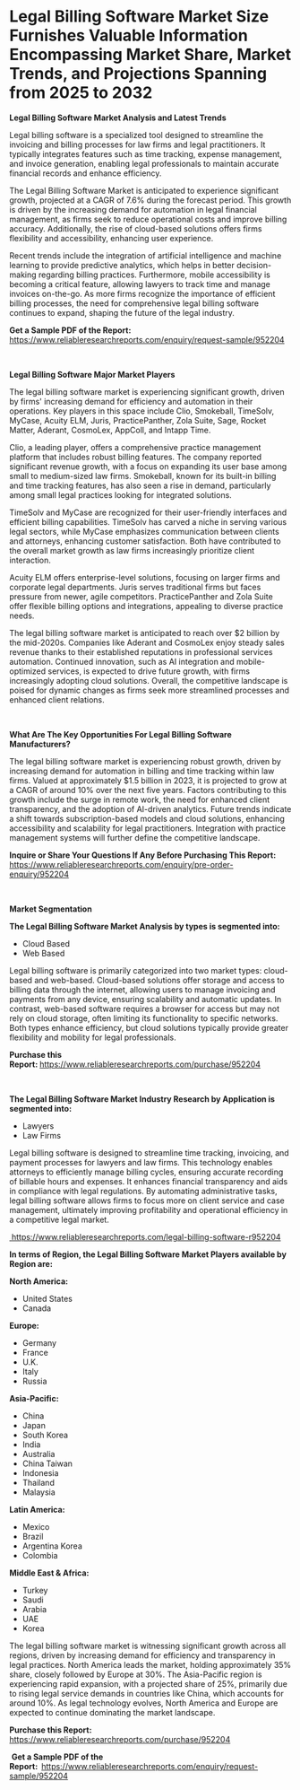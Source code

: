 <p><h1>Legal Billing Software Market Size Furnishes Valuable Information Encompassing Market Share, Market Trends, and Projections Spanning from 2025 to 2032</h1></p><p><strong>Legal Billing Software Market Analysis and Latest Trends</strong></p>
<p><p>Legal billing software is a specialized tool designed to streamline the invoicing and billing processes for law firms and legal practitioners. It typically integrates features such as time tracking, expense management, and invoice generation, enabling legal professionals to maintain accurate financial records and enhance efficiency.</p><p>The Legal Billing Software Market is anticipated to experience significant growth, projected at a CAGR of 7.6% during the forecast period. This growth is driven by the increasing demand for automation in legal financial management, as firms seek to reduce operational costs and improve billing accuracy. Additionally, the rise of cloud-based solutions offers firms flexibility and accessibility, enhancing user experience. </p><p>Recent trends include the integration of artificial intelligence and machine learning to provide predictive analytics, which helps in better decision-making regarding billing practices. Furthermore, mobile accessibility is becoming a critical feature, allowing lawyers to track time and manage invoices on-the-go. As more firms recognize the importance of efficient billing processes, the need for comprehensive legal billing software continues to expand, shaping the future of the legal industry.</p></p>
<p><strong>Get a Sample PDF of the Report:&nbsp;</strong> <a href="https://www.reliableresearchreports.com/enquiry/request-sample/952204?utm_campaign=10&utm_medium=2&utm_source=Github&utm_content=ia&utm_term=17042025&utm_id=legal-billing-software">https://www.reliableresearchreports.com/enquiry/request-sample/952204</a></p>
<p>&nbsp;</p>
<p><strong>Legal Billing Software Major Market Players</strong></p>
<p><p>The legal billing software market is experiencing significant growth, driven by firms' increasing demand for efficiency and automation in their operations. Key players in this space include Clio, Smokeball, TimeSolv, MyCase, Acuity ELM, Juris, PracticePanther, Zola Suite, Sage, Rocket Matter, Aderant, CosmoLex, AppColl, and Intapp Time.</p><p>Clio, a leading player, offers a comprehensive practice management platform that includes robust billing features. The company reported significant revenue growth, with a focus on expanding its user base among small to medium-sized law firms. Smokeball, known for its built-in billing and time tracking features, has also seen a rise in demand, particularly among small legal practices looking for integrated solutions.</p><p>TimeSolv and MyCase are recognized for their user-friendly interfaces and efficient billing capabilities. TimeSolv has carved a niche in serving various legal sectors, while MyCase emphasizes communication between clients and attorneys, enhancing customer satisfaction. Both have contributed to the overall market growth as law firms increasingly prioritize client interaction.</p><p>Acuity ELM offers enterprise-level solutions, focusing on larger firms and corporate legal departments. Juris serves traditional firms but faces pressure from newer, agile competitors. PracticePanther and Zola Suite offer flexible billing options and integrations, appealing to diverse practice needs.</p><p>The legal billing software market is anticipated to reach over $2 billion by the mid-2020s. Companies like Aderant and CosmoLex enjoy steady sales revenue thanks to their established reputations in professional services automation. Continued innovation, such as AI integration and mobile-optimized services, is expected to drive future growth, with firms increasingly adopting cloud solutions. Overall, the competitive landscape is poised for dynamic changes as firms seek more streamlined processes and enhanced client relations.</p></p>
<p>&nbsp;</p>
<p><strong>What Are The Key Opportunities For Legal Billing Software Manufacturers?</strong></p>
<p><p>The legal billing software market is experiencing robust growth, driven by increasing demand for automation in billing and time tracking within law firms. Valued at approximately $1.5 billion in 2023, it is projected to grow at a CAGR of around 10% over the next five years. Factors contributing to this growth include the surge in remote work, the need for enhanced client transparency, and the adoption of AI-driven analytics. Future trends indicate a shift towards subscription-based models and cloud solutions, enhancing accessibility and scalability for legal practitioners. Integration with practice management systems will further define the competitive landscape.</p></p>
<p><strong>Inquire or Share Your Questions If Any Before Purchasing This Report:</strong> <a href="https://www.reliableresearchreports.com/enquiry/pre-order-enquiry/952204?utm_campaign=10&utm_medium=2&utm_source=Github&utm_content=ia&utm_term=17042025&utm_id=legal-billing-software">https://www.reliableresearchreports.com/enquiry/pre-order-enquiry/952204</a></p>
<p>&nbsp;</p>
<p><strong>Market Segmentation</strong></p>
<p><strong>The Legal Billing Software Market Analysis by types is segmented into:</strong></p>
<p><ul><li>Cloud Based</li><li>Web Based</li></ul></p>
<p><p>Legal billing software is primarily categorized into two market types: cloud-based and web-based. Cloud-based solutions offer storage and access to billing data through the internet, allowing users to manage invoicing and payments from any device, ensuring scalability and automatic updates. In contrast, web-based software requires a browser for access but may not rely on cloud storage, often limiting its functionality to specific networks. Both types enhance efficiency, but cloud solutions typically provide greater flexibility and mobility for legal professionals.</p></p>
<p><strong>Purchase this Report:&nbsp;</strong><a href="https://www.reliableresearchreports.com/purchase/952204?utm_campaign=10&utm_medium=2&utm_source=Github&utm_content=ia&utm_term=17042025&utm_id=legal-billing-software">https://www.reliableresearchreports.com/purchase/952204</a></p>
<p>&nbsp;</p>
<p><strong>The Legal Billing Software Market Industry Research by Application is segmented into:</strong></p>
<p><ul><li>Lawyers</li><li>Law Firms</li></ul></p>
<p><p>Legal billing software is designed to streamline time tracking, invoicing, and payment processes for lawyers and law firms. This technology enables attorneys to efficiently manage billing cycles, ensuring accurate recording of billable hours and expenses. It enhances financial transparency and aids in compliance with legal regulations. By automating administrative tasks, legal billing software allows firms to focus more on client service and case management, ultimately improving profitability and operational efficiency in a competitive legal market.</p></p>
<p><a href="https://www.reliableresearchreports.com/legal-billing-software-r952204?utm_campaign=10&utm_medium=2&utm_source=Github&utm_content=ia&utm_term=17042025&utm_id=legal-billing-software">&nbsp;https://www.reliableresearchreports.com/legal-billing-software-r952204</a></p>
<p><strong>In terms of Region, the Legal Billing Software Market Players available by Region are:</strong></p>
<p>
    <p> <strong> North America: </strong>
        <ul>
            <li>United States</li>
            <li>Canada</li>
        </ul>
        </p> 
    <p> <strong> Europe: </strong>
        <ul>
            <li>Germany</li>
            <li>France</li>
            <li>U.K.</li>
            <li>Italy</li>
            <li>Russia</li>
        </ul>
        </p> 
    <p> <strong> Asia-Pacific: </strong>
        <ul>
            <li>China</li>
            <li>Japan</li>
            <li>South Korea</li>
            <li>India</li>
            <li>Australia</li>
            <li>China Taiwan</li>
            <li>Indonesia</li>
            <li>Thailand</li>
            <li>Malaysia</li>
        </ul>
        </p> 
    <p> <strong> Latin America: </strong>
        <ul>
            <li>Mexico</li>
            <li>Brazil</li>
            <li>Argentina Korea</li>
            <li>Colombia</li>
        </ul>
        </p> 
    <p> <strong> Middle East & Africa: </strong>
        <ul>
            <li>Turkey</li>
            <li>Saudi</li>
            <li>Arabia</li>
            <li>UAE</li>
            <li>Korea</li>
        </ul>
    </p>
    </p>
<p><p>The legal billing software market is witnessing significant growth across all regions, driven by increasing demand for efficiency and transparency in legal practices. North America leads the market, holding approximately 35% share, closely followed by Europe at 30%. The Asia-Pacific region is experiencing rapid expansion, with a projected share of 25%, primarily due to rising legal service demands in countries like China, which accounts for around 10%. As legal technology evolves, North America and Europe are expected to continue dominating the market landscape.</p></p>
<p><strong>Purchase this Report: </strong><a href="https://www.reliableresearchreports.com/purchase/952204?utm_campaign=10&utm_medium=2&utm_source=Github&utm_content=ia&utm_term=17042025&utm_id=legal-billing-software">https://www.reliableresearchreports.com/purchase/952204</a></p>
<p>&nbsp;<strong>Get a Sample PDF of the Report:&nbsp;&nbsp;</strong><a href="https://www.reliableresearchreports.com/enquiry/request-sample/952204?utm_campaign=10&utm_medium=2&utm_source=Github&utm_content=ia&utm_term=17042025&utm_id=legal-billing-software">https://www.reliableresearchreports.com/enquiry/request-sample/952204</a></p>
<p><strong></strong></p>
<p><p></p><p></p><p></p></p>